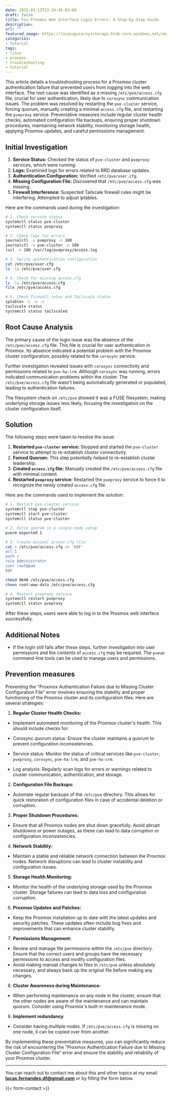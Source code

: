 ```yaml
---
date: 2025-03-13T23:29:45-03:00
draft: false
title: Fix Proxmox Web Interface Login Errors: A Step-by-Step Guide
description: 
url: ""
featured_image: https://lucasaguiarxyzstorage.blob.core.windows.net/images/thumb-proxmox-login-error.png
categories:
- tutorial
tags:
- linux
- proxmox
- troubleshooting
- tutorial
---
```



This article details a troubleshooting process for a Proxmox cluster authentication failure that prevented users from logging into the web interface. The root cause was identified as a missing `/etc/pve/access.cfg` file, crucial for user authentication, likely due to `corosync` communication issues. The problem was resolved by restarting the `pve-cluster` service, forcing quorum, manually creating a minimal `access.cfg` file, and restarting the `pveproxy` service. Preventative measures include regular cluster health checks, automated configuration file backups, ensuring proper shutdown procedures, maintaining network stability, monitoring storage health, applying Proxmox updates, and careful permissions management.

## Initial Investigation

1. **Service Status:** Checked the status of `pve-cluster` and `pveproxy` services, which were running.
2. **Logs:** Examined logs for errors related to RRD database updates.
3. **Authentication Configuration:** Verified `/etc/pve/user.cfg`.
4. **Missing Configuration File:** Discovered that `/etc/pve/access.cfg` was missing.
5. **Firewall Interference:** Suspected Tailscale firewall rules might be interfering. Attempted to adjust iptables.

Here are the commands used during the investigation:

```bash
# 1. Check service status
systemctl status pve-cluster
systemctl status pveproxy

# 2. Check logs for errors
journalctl -u pveproxy -n 100
journalctl -u pve-cluster -n 100
tail -n 100 /var/log/pveproxy/access.log

# 3. Verify authentication configuration
cat /etc/pve/user.cfg
ls -la /etc/pve/user.cfg

# 4. Check for missing access.cfg
ls -la /etc/pve/access.cfg
file /etc/pve/access.cfg

# 5. Check firewall rules and Tailscale status
iptables -L -n -v
tailscale status
systemctl status tailscaled
```

## Root Cause Analysis

The primary cause of the login issue was the absence of the `/etc/pve/access.cfg` file. This file is crucial for user authentication in Proxmox. Its absence indicated a potential problem with the Proxmox cluster configuration, possibly related to the `corosync` service.

Further investigation revealed issues with `corosync` connectivity and permissions related to `pve-ha-lrm`. Although `corosync` was running, errors indicated communication problems within the cluster. The `/etc/pve/access.cfg` file wasn't being automatically generated or populated, leading to authentication failures.

The filesystem check on `/etc/pve` showed it was a FUSE filesystem, making underlying storage issues less likely, focusing the investigation on the cluster configuration itself.

## Solution

The following steps were taken to resolve the issue:

1. **Restarted `pve-cluster` service:** Stopped and started the `pve-cluster` service to attempt to re-establish cluster connectivity.
2. **Forced Quorum:** This step potentially helped to re-establish cluster leadership.
3. **Created `access.cfg` file:** Manually created the `/etc/pve/access.cfg` file with minimal content.
4. **Restarted `pveproxy` service:** Restarted the `pveproxy` service to force it to recognize the newly created `access.cfg` file.

Here are the commands used to implement the solution:

```bash
# 1. Restart pve-cluster service
systemctl stop pve-cluster
systemctl start pve-cluster
systemctl status pve-cluster

# 2. Force quorum in a single-node setup
pvecm expected 1

# 3. Create minimal access.cfg file
cat > /etc/pve/access.cfg << 'EOF'
acl:1
path /
role Administrator
user root@pam
EOF

chmod 0640 /etc/pve/access.cfg
chown root:www-data /etc/pve/access.cfg

# 4. Restart pveproxy service
systemctl restart pveproxy
systemctl status pveproxy
```

After these steps, users were able to log in to the Proxmox web interface successfully.

## Additional Notes

- If the login still fails after these steps, further investigation into user permissions and the contents of `access.cfg` may be required. The `pveum` command-line tools can be used to manage users and permissions.

## Prevention measures

Preventing the "Proxmox Authentication Failure due to Missing Cluster Configuration File" error involves ensuring the stability and proper functioning of the Proxmox cluster and its configuration files. Here are several strategies:

1. **Regular Cluster Health Checks:**
  
  - Implement automated monitoring of the Proxmox cluster's health. This should include checks for:
  
  - Corosync quorum status: Ensure the cluster maintains a quorum to prevent configuration inconsistencies.  
  - Service status: Monitor the status of critical services like `pve-cluster`, `pveproxy`, `corosync`, `pve-ha-lrm`, and `pve-ha-crm`.  
  - Log analysis: Regularly scan logs for errors or warnings related to cluster communication, authentication, and storage.

2. **Configuration File Backups:**
  
  - Automate regular backups of the `/etc/pve` directory. This allows for quick restoration of configuration files in case of accidental deletion or corruption.

3. **Proper Shutdown Procedures:**
  
  - Ensure that all Proxmox nodes are shut down gracefully. Avoid abrupt shutdowns or power outages, as these can lead to data corruption or configuration inconsistencies.

4. **Network Stability:**
  
  - Maintain a stable and reliable network connection between the Proxmox nodes. Network disruptions can lead to cluster instability and configuration issues.

5. **Storage Health Monitoring:**
  
  - Monitor the health of the underlying storage used by the Proxmox cluster. Storage failures can lead to data loss and configuration corruption.

6. **Proxmox Updates and Patches:**
  
  - Keep the Proxmox installation up to date with the latest updates and security patches. These updates often include bug fixes and improvements that can enhance cluster stability.

7. **Permissions Management:**
  
  - Review and manage file permissions within the `/etc/pve` directory. Ensure that the correct users and groups have the necessary permissions to access and modify configuration files.  
  - Avoid making manual changes to files in `/etc/pve` unless absolutely necessary, and always back up the original file before making any changes.

8. **Cluster Awareness during Maintenance:**
  
  - When performing maintenance on any node in the cluster, ensure that the other nodes are aware of the maintenance and can maintain quorum. Consider using Proxmox's built-in maintenance mode.

9. **Implement redundancy**
  
  - Consider having multiple nodes. If `/etc/pve/access.cfg` is missing on one node, it can be copied over from another.

By implementing these preventative measures, you can significantly reduce the risk of encountering the "Proxmox Authentication Failure due to Missing Cluster Configuration File" error and ensure the stability and reliability of your Proxmox cluster.

---
You can reach out to contact me about this and other topics at my email **<lucas.fernandes.df@gmail.com>** or by filling the form below.

{{< form-contact >}}

